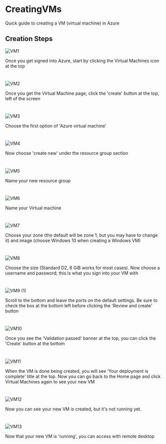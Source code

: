 # CreatingVMs
Quick guide to creating a VM (virtual machine) in Azure

<h2>Creation Steps</h2>

![VM1](https://github.com/user-attachments/assets/4f60659c-3467-4cc2-968a-057be4794dec)
<p>Once you get signed into Azure, start by clicking the Virtual Machines icon at the top
</p>

<h1></h1>


![VM2](https://github.com/user-attachments/assets/8f63e7d0-d4a2-460b-9a55-d478697b3ead)


<p>
Once you get the Virtual Machine page, click the 'create' button at the top, left of the screen
</p>
<h1></h1>

![VM3](https://github.com/user-attachments/assets/a70df9ca-59a8-4b3e-a082-536ff88ec184)
<p>Choose the first option of 'Azure virtual machine'</p>
<h1></h1>

![VM4](https://github.com/user-attachments/assets/bc39621e-0c0c-47fd-aa1f-930d272e6ba0)
<p>Now choose 'create new' under the resource group section</p>
<h1></h1>

![VM5](https://github.com/user-attachments/assets/a3fb71b8-6a9d-4332-b431-3417c53a113a)
<p>Name your new resource group</p>
<h1></h1>

![VM6](https://github.com/user-attachments/assets/be8371e5-e5ff-4b5b-b515-785c2c618fd2)
<p>Name your Virtual machine</p>
<h1></h1>

![VM7](https://github.com/user-attachments/assets/295f420d-eae7-4d68-ae9f-6c6993a93db7)
<p>Choose your zone (the default will be zone 1, but you may have to change it) and image (choose Windows 10 when creating a Windows VM) </p>
<h1></h1>

![VM8](https://github.com/user-attachments/assets/04a65752-cf26-460f-bba2-0cd7702e55a8)
<p>Choose the size (Standard D2, 8 GiB works for most cases). Now choose a username and password; this is what you sign into your VM with</p>
<h1></h1>

![VM9 (1)](https://github.com/user-attachments/assets/76630bd7-083e-42da-b218-5d336bf83968)
<p>Scroll to the bottom and leave the ports on the default settings. Be sure to check the box at the bottom left before clicking the 'Review and create' button</p>
<h1></h1>

![VM10](https://github.com/user-attachments/assets/6929b24b-8504-47bb-97f2-94ef597ac4df)
<p>Once you see the 'Validation passed' banner at the top, you can click the 'Create' button at the bottom</p>
<h1></h1>

![VM11](https://github.com/user-attachments/assets/1889c265-37a1-44c7-9f7c-27b0a6de7384)
<p>When the VM is done being created, you will see 'Your deployment is complete' title at the top. Now you can go back to the Home page and click Virtual Machines again to see your new VM</p>
<h1></h1>

![VM12](https://github.com/user-attachments/assets/74170afa-38bb-4728-b9b7-9d8b9c3074da)
<p>Now you can see your new VM is created, but it's not running yet.</p>
<h1></h1>

![VM13](https://github.com/user-attachments/assets/9eac57d8-8064-419b-887a-227123007505)
<p>Now that your new VM is 'running', you can access with remote desktop</p>
<h1></h1>







